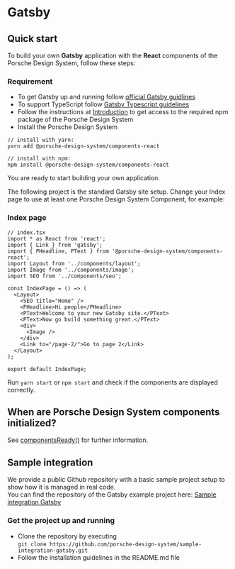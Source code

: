 # Gatsby

<TableOfContents></TableOfContents>

## Quick start

To build your own **Gatsby** application with the **React** components of the Porsche Design System, follow these steps:

### Requirement

- To get Gatsby up and running follow [official Gatsby guidlines](https://www.gatsbyjs.com/docs/quick-start/)
- To support TypeScript follow [Gatsby Typescript guidelines](https://www.gatsbyjs.com/docs/typescript/)
- Follow the instructions at [Introduction](start-coding/introduction) to get access to the required npm package of the
  Porsche Design System
- Install the Porsche Design System

```shell script
// install with yarn:
yarn add @porsche-design-system/components-react

// install with npm:
npm install @porsche-design-system/components-react
```

You are ready to start building your own application.

The following project is the standard Gatsby site setup. Change your Index page to use at least one Porsche Design
System Component, for example:

### Index page

```tsx
// index.tsx
import * as React from 'react';
import { Link } from 'gatsby';
import { PHeadline, PText } from '@porsche-design-system/components-react';
import Layout from '../components/layout';
import Image from '../components/image';
import SEO from '../components/seo';

const IndexPage = () => (
  <Layout>
    <SEO title="Home" />
    <PHeadline>Hi people</PHeadline>
    <PText>Welcome to your new Gatsby site.</PText>
    <PText>Now go build something great.</PText>
    <div>
      <Image />
    </div>
    <Link to="/page-2/">Go to page 2</Link>
  </Layout>
);

export default IndexPage;
```

Run `yarn start` or `npm start` and check if the components are displayed correctly.

## When are Porsche Design System components initialized?

See [componentsReady()](helpers/components-ready) for further information.

## Sample integration

We provide a public Github repository with a basic sample project setup to show how it is managed in real code.  
You can find the repository of the Gatsby example project here:
[Sample integration Gatsby](https://github.com/porsche-design-system/sample-integration-gatsby)

### Get the project up and running

- Clone the repository by executing  
  `git clone https://github.com/porsche-design-system/sample-integration-gatsby.git`
- Follow the installation guidelines in the README.md file

